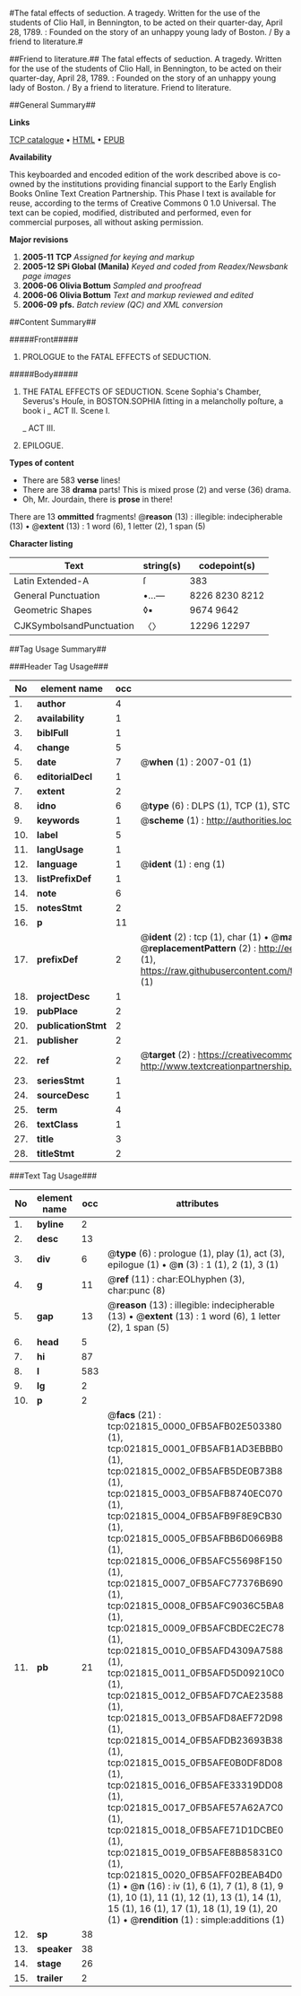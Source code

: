 #The fatal effects of seduction. A tragedy. Written for the use of the students of Clio Hall, in Bennington, to be acted on their quarter-day, April 28, 1789. : Founded on the story of an unhappy young lady of Boston. / By a friend to literature.#

##Friend to literature.##
The fatal effects of seduction. A tragedy. Written for the use of the students of Clio Hall, in Bennington, to be acted on their quarter-day, April 28, 1789. : Founded on the story of an unhappy young lady of Boston. / By a friend to literature.
Friend to literature.

##General Summary##

**Links**

[TCP catalogue](http://www.ota.ox.ac.uk/tcp/)  • 
[HTML](http://tei.it.ox.ac.uk/tcp/Texts-HTML/free/N16/N16940.html)  • 
[EPUB](http://tei.it.ox.ac.uk/tcp/Texts-EPUB/free/N16/N16940.epub)

**Availability**

This keyboarded and encoded edition of the
	       work described above is co-owned by the institutions
	       providing financial support to the Early English Books
	       Online Text Creation Partnership. This Phase I text is
	       available for reuse, according to the terms of Creative
	       Commons 0 1.0 Universal. The text can be copied,
	       modified, distributed and performed, even for
	       commercial purposes, all without asking permission.

**Major revisions**

1. __2005-11__ __TCP__ *Assigned for keying and markup*
1. __2005-12__ __SPi Global (Manila)__ *Keyed and coded from Readex/Newsbank page images*
1. __2006-06__ __Olivia Bottum__ *Sampled and proofread*
1. __2006-06__ __Olivia Bottum__ *Text and markup reviewed and edited*
1. __2006-09__ __pfs.__ *Batch review (QC) and XML conversion*

##Content Summary##

#####Front#####

1. PROLOGUE to the FATAL EFFECTS of SEDUCTION.

#####Body#####

1. THE FATAL EFFECTS OF SEDUCTION.
Scene Sophia's Chamber, Severus's Houſe, in BOSTON.SOPHIA ſitting in a melancholly poſture, a book i
    _ ACT II. Scene I.

    _ ACT III.

1. EPILOGUE.

**Types of content**

  * There are 583 **verse** lines!
  * There are 38 **drama** parts! This is mixed prose (2) and verse (36) drama.
  * Oh, Mr. Jourdain, there is **prose** in there!

There are 13 **ommitted** fragments! 
 @__reason__ (13) : illegible: indecipherable (13)  •  @__extent__ (13) : 1 word (6), 1 letter (2), 1 span (5)

**Character listing**


|Text|string(s)|codepoint(s)|
|---|---|---|
|Latin Extended-A|ſ|383|
|General Punctuation|•…—|8226 8230 8212|
|Geometric Shapes|◊▪|9674 9642|
|CJKSymbolsandPunctuation|〈〉|12296 12297|

##Tag Usage Summary##

###Header Tag Usage###

|No|element name|occ|attributes|
|---|---|---|---|
|1.|__author__|4||
|2.|__availability__|1||
|3.|__biblFull__|1||
|4.|__change__|5||
|5.|__date__|7| @__when__ (1) : 2007-01 (1)|
|6.|__editorialDecl__|1||
|7.|__extent__|2||
|8.|__idno__|6| @__type__ (6) : DLPS (1), TCP (1), STC (1), NOTIS (1), IMAGE-SET (1), EVANS-CITATION (1)|
|9.|__keywords__|1| @__scheme__ (1) : http://authorities.loc.gov/ (1)|
|10.|__label__|5||
|11.|__langUsage__|1||
|12.|__language__|1| @__ident__ (1) : eng (1)|
|13.|__listPrefixDef__|1||
|14.|__note__|6||
|15.|__notesStmt__|2||
|16.|__p__|11||
|17.|__prefixDef__|2| @__ident__ (2) : tcp (1), char (1)  •  @__matchPattern__ (2) : ([0-9\-]+):([0-9IVX]+) (1), (.+) (1)  •  @__replacementPattern__ (2) : http://eebo.chadwyck.com/downloadtiff?vid=$1&page=$2 (1), https://raw.githubusercontent.com/textcreationpartnership/Texts/master/tcpchars.xml#$1 (1)|
|18.|__projectDesc__|1||
|19.|__pubPlace__|2||
|20.|__publicationStmt__|2||
|21.|__publisher__|2||
|22.|__ref__|2| @__target__ (2) : https://creativecommons.org/publicdomain/zero/1.0/ (1), http://www.textcreationpartnership.org/docs/. (1)|
|23.|__seriesStmt__|1||
|24.|__sourceDesc__|1||
|25.|__term__|4||
|26.|__textClass__|1||
|27.|__title__|3||
|28.|__titleStmt__|2||


###Text Tag Usage###

|No|element name|occ|attributes|
|---|---|---|---|
|1.|__byline__|2||
|2.|__desc__|13||
|3.|__div__|6| @__type__ (6) : prologue (1), play (1), act (3), epilogue (1)  •  @__n__ (3) : 1 (1), 2 (1), 3 (1)|
|4.|__g__|11| @__ref__ (11) : char:EOLhyphen (3), char:punc (8)|
|5.|__gap__|13| @__reason__ (13) : illegible: indecipherable (13)  •  @__extent__ (13) : 1 word (6), 1 letter (2), 1 span (5)|
|6.|__head__|5||
|7.|__hi__|87||
|8.|__l__|583||
|9.|__lg__|2||
|10.|__p__|2||
|11.|__pb__|21| @__facs__ (21) : tcp:021815_0000_0FB5AFB02E503380 (1), tcp:021815_0001_0FB5AFB1AD3EBBB0 (1), tcp:021815_0002_0FB5AFB5DE0B73B8 (1), tcp:021815_0003_0FB5AFB8740EC070 (1), tcp:021815_0004_0FB5AFB9F8E9CB30 (1), tcp:021815_0005_0FB5AFBB6D0669B8 (1), tcp:021815_0006_0FB5AFC55698F150 (1), tcp:021815_0007_0FB5AFC77376B690 (1), tcp:021815_0008_0FB5AFC9036C5BA8 (1), tcp:021815_0009_0FB5AFCBDEC2EC78 (1), tcp:021815_0010_0FB5AFD4309A7588 (1), tcp:021815_0011_0FB5AFD5D09210C0 (1), tcp:021815_0012_0FB5AFD7CAE23588 (1), tcp:021815_0013_0FB5AFD8AEF72D98 (1), tcp:021815_0014_0FB5AFDB23693B38 (1), tcp:021815_0015_0FB5AFE0B0DF8D08 (1), tcp:021815_0016_0FB5AFE33319DD08 (1), tcp:021815_0017_0FB5AFE57A62A7C0 (1), tcp:021815_0018_0FB5AFE71D1DCBE0 (1), tcp:021815_0019_0FB5AFE8B85831C0 (1), tcp:021815_0020_0FB5AFF02BEAB4D0 (1)  •  @__n__ (16) : iv (1), 6 (1), 7 (1), 8 (1), 9 (1), 10 (1), 11 (1), 12 (1), 13 (1), 14 (1), 15 (1), 16 (1), 17 (1), 18 (1), 19 (1), 20 (1)  •  @__rendition__ (1) : simple:additions (1)|
|12.|__sp__|38||
|13.|__speaker__|38||
|14.|__stage__|26||
|15.|__trailer__|2||
